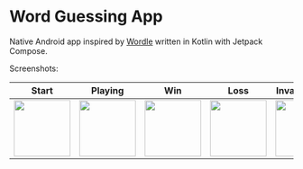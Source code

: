# Word Guessing App

Native Android app inspired by [Wordle](https://www.nytimes.com/games/wordle/index.html) written in Kotlin with Jetpack Compose.

Screenshots:

| Start            | Playing         | Win              | Loss             | Invalid Word     | Dark Mode        |
|------------------|-----------------|------------------|------------------|------------------|------------------|
| <img src="https://github.com/user-attachments/assets/1216ee5b-4bef-4e56-8421-ce14b24657de" width="100"/>   | <img src="https://github.com/user-attachments/assets/9cec94aa-c2b4-4236-8403-0099e3b0840f" width="100"/> | <img src="https://github.com/user-attachments/assets/a8cc703f-71ec-4435-845d-7f1c160218c2" width="100"/>   | <img src="https://github.com/user-attachments/assets/b46f6e01-bc98-4b20-9e72-e854a49c6ded" width="100"/>    | <img src="https://github.com/user-attachments/assets/92774ce2-8291-4b26-b507-23ad1288c199" width="100"/> | <img src="https://github.com/user-attachments/assets/30be9959-adba-46e6-aafb-f70e0acebe8b" width="100"/> |
